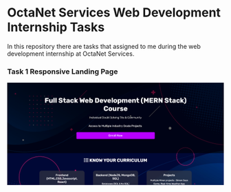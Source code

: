 # OctaNet Services Web Development Internship Tasks
In this repository there are tasks that assigned to me during the web development internship at OctaNet Services.
### Task 1 Responsive Landing Page
![Task 1 Screenshot](Demo/LandingPage.png)


